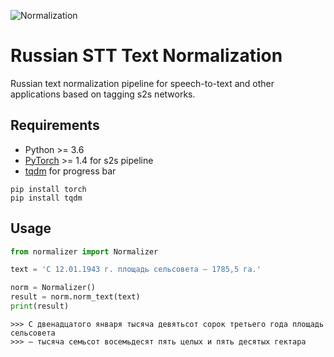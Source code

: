 ![Normalization](https://pics.spark-in.me/upload/7c12fea58ff515ffb46df52b6050ace0.jpg)

# Russian STT Text Normalization

Russian text normalization pipeline for speech-to-text and other applications based on tagging s2s networks.

## Requirements

- Python >= 3.6
- [PyTorch](https://pytorch.org/get-started/locally/) >= 1.4 for s2s pipeline
- [tqdm](https://github.com/tqdm/tqdm) for progress bar

```
pip install torch
pip install tqdm
```

## Usage

```python
from normalizer import Normalizer

text = 'С 12.01.1943 г. площадь сельсовета — 1785,5 га.'

norm = Normalizer()
result = norm.norm_text(text)
print(result)
```

```
>>> С двенадцатого января тысяча девятьсот сорок третьего года площадь сельсовета
>>> — тысяча семьсот восемьдесят пять целых и пять десятых гектара
```
